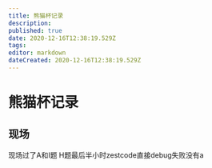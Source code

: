 ```yaml
---
title: 熊猫杯记录
description: 
published: true
date: 2020-12-16T12:38:19.529Z
tags: 
editor: markdown
dateCreated: 2020-12-16T12:38:19.529Z
---
```


# 熊猫杯记录
## 现场
现场过了A和I题
H题最后半小时zestcode直接debug失败没有a